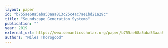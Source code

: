 ```yaml
---
layout: paper
id: "b755ae68a5aba53aaa813c25c4ac7ae1bd21a29c"
title: "Soundscape Generation Systems"
publication: ""
year: 2019
external_url: https://www.semanticscholar.org/paper/b755ae68a5aba53aaa813c25c4ac7ae1bd21a29c
authors: "Miles Thorogood"
---
```

